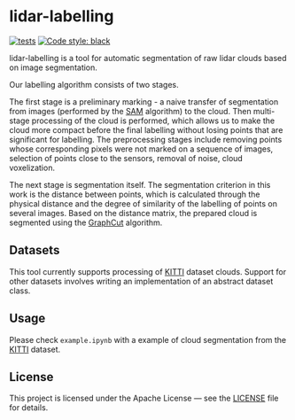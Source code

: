 # lidar-labelling
[![tests](https://github.com/prime-slam/lidar-labelling/actions/workflows/ci.yml/badge.svg)](https://github.com/prime-slam/lidar-labelling/actions/workflows/ci.yml)
[![Code style: black](https://img.shields.io/badge/code%20style-black-000000.svg)](https://github.com/psf/black)

lidar-labelling is a tool for automatic segmentation of raw lidar clouds based on image segmentation.

Our labelling algorithm consists of two stages.

The first stage is a preliminary marking - a naive transfer of segmentation from images (performed by the [SAM](https://github.com/facebookresearch/segment-anything) algorithm) to the cloud. Then multi-stage processing of the cloud is performed, which allows us to make the cloud more compact before the final labelling without losing points that are significant for labelling. The preprocessing stages include removing points whose corresponding pixels were not marked on a sequence of images, selection of points close to the sensors, removal of noise, cloud voxelization.

The next stage is segmentation itself. The segmentation criterion in this work is the distance between points, which is calculated through the physical distance and the degree of similarity of the labelling of points on several images. Based on the distance matrix, the prepared cloud is segmented using the [GraphCut](https://ieeexplore.ieee.org/abstract/document/937505) algorithm.

## Datasets
This tool currently supports processing of [KITTI](https://www.cvlibs.net/datasets/kitti/eval_odometry.php) dataset clouds. Support for other datasets involves writing an implementation of an abstract dataset class.

## Usage
Please check `example.ipynb` with a example of cloud segmentation from the [KITTI](https://www.cvlibs.net/datasets/kitti/eval_odometry.php) dataset.

## License
This project is licensed under the Apache License — 
see the [LICENSE](https://github.com/prime-slam/lidar-labelling/blob/main/LICENSE) file for details.
